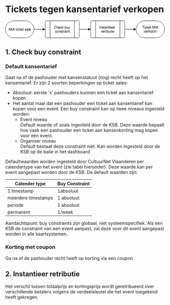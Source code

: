 ---
---

# Tickets tegen kansentarief verkopen

![hh-ticket-kansentarief-verkopen](/img/hh-ticket-kansentarief-verkopen.png "hh-ticket-kansentarief-verkopen")

## 1. Check buy constraint

### Default kansentarief

Gaat na of de pashouder met kansenstatuut (nog) recht heeft op het kansentarief. Er zijn 2 soorten beperkingen op ticket sales:

- Absoluut: eerste ‘x’ pashouders kunnen een ticket aan kansentarief kopen.
- Het aantal maal dat een pashouder een ticket aan kansentarief kan kopen voor een event. Een buy constraint kan op twee niveaus ingesteld worden:
	- Event niveau  
	Default waarde of zoals ingesteld door de KSB. Deze waarde bepaalt hoe vaak een pashouder een ticket aan kansenkorting mag kopen voor een event.
	- Organiser niveau  
	Default bestaat deze constraint niet. Kan worden ingesteld door de KSB op de balie in het dashboard

Defaultwaarden worden ingesteld door CultuurNet Vlaanderen per calendartype van het event (zie tabel hieronder). Deze waarde kan per event aangepast worden door de KSB. De default waarden zijn:

|  Calender type |   Buy Constraint|
|---|---|
|  1 timestamp |  1absoluut |
|   meerdere timestamps|  1 absoluut |
|   periode|   1 absoluut|
|   permanent|   1/week|

Aandachtspunt: buy constraints zijn globaal, niet systeemspecifiek. Als een KSB de constraint van een event aanpast, zal deze voor dit event aangepast worden in alle kaartsystemen.

### Korting met coupon
Ga na of de pashouder recht heeft op korting via een coupon

## 2. Instantieer retributie
Het verschil tussen totaalprijs en kortingsprijs wordt geretribueerd over verschillende betalers volgens de verdeelsleutel die het event toegekend heeft gekregen.
